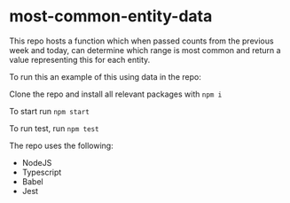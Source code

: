 # most-common-entity-data

This repo hosts a function which when passed counts from the previous week and today, can determine which range is most common and return a value representing this for each entity.

To run this an example of this using data in the repo:

Clone the repo and install all relevant packages with `npm i`

To start run `npm start`
  
To run test, run `npm test`
 
The repo uses the following:
* NodeJS
* Typescript
* Babel
* Jest
